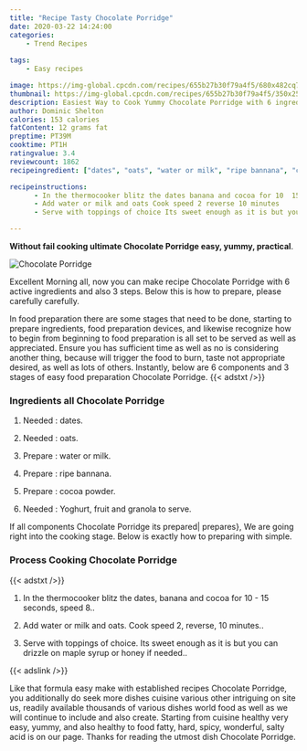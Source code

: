 ```yaml
---
title: "Recipe Tasty Chocolate Porridge"
date: 2020-03-22 14:24:00
categories:
    - Trend Recipes
    
tags:
    - Easy recipes

image: https://img-global.cpcdn.com/recipes/655b27b30f79a4f5/680x482cq70/chocolate-porridge-recipe-main-photo.jpg
thumbnail: https://img-global.cpcdn.com/recipes/655b27b30f79a4f5/350x250cq70/chocolate-porridge-recipe-main-photo.jpg
description: Easiest Way to Cook Yummy Chocolate Porridge with 6 ingredients and 3 stages of easy cooking.
author: Dominic Shelton
calories: 153 calories
fatContent: 12 grams fat
preptime: PT39M
cooktime: PT1H
ratingvalue: 3.4
reviewcount: 1862
recipeingredient: ["dates", "oats", "water or milk", "ripe bannana", "cocoa powder", "Yoghurt fruit and granola to serve"]

recipeinstructions: 
      - In the thermocooker blitz the dates banana and cocoa for 10  15 seconds speed 8 
      - Add water or milk and oats Cook speed 2 reverse 10 minutes 
      - Serve with toppings of choice Its sweet enough as it is but you can drizzle on maple syrup or honey if needed

---
```




**Without fail cooking ultimate Chocolate Porridge easy, yummy, practical**. 


![Chocolate Porridge](https://img-global.cpcdn.com/recipes/655b27b30f79a4f5/680x482cq70/chocolate-porridge-recipe-main-photo.jpg "Chocolate Porridge")




Excellent Morning all, now you can make recipe Chocolate Porridge with 6 active ingredients and also 3 steps. Below this is how to prepare, please carefully carefully.

In food preparation there are some stages that need to be done, starting to prepare ingredients, food preparation devices, and likewise recognize how to begin from beginning to food preparation is all set to be served as well as appreciated. Ensure you has sufficient time as well as no is considering another thing, because will trigger the food to burn, taste not appropriate desired, as well as lots of others. Instantly, below are 6 components and 3 stages of easy food preparation Chocolate Porridge.
{{< adstxt />}}

### Ingredients all Chocolate Porridge


1. Needed  : dates.

1. Needed  : oats.

1. Prepare  : water or milk.

1. Prepare  : ripe bannana.

1. Prepare  : cocoa powder.

1. Needed  : Yoghurt, fruit and granola to serve.



If all components Chocolate Porridge its prepared| prepares}, We are going right into the cooking stage. Below is exactly how to preparing with simple.

### Process Cooking Chocolate Porridge

{{< adstxt />}}


1. In the thermocooker blitz the dates, banana and cocoa for 10 - 15 seconds, speed 8..



1. Add water or milk and oats. Cook speed 2, reverse, 10 minutes..



1. Serve with toppings of choice. Its sweet enough as it is but you can drizzle on maple syrup or honey if needed..





{{< adslink />}}

Like that formula easy make with established recipes Chocolate Porridge, you additionally do seek more dishes cuisine various other intriguing on site us, readily available thousands of various dishes world food as well as we will continue to include and also create. Starting from cuisine healthy very easy, yummy, and also healthy to food fatty, hard, spicy, wonderful, salty acid is on our page. Thanks for reading the utmost dish Chocolate Porridge.
